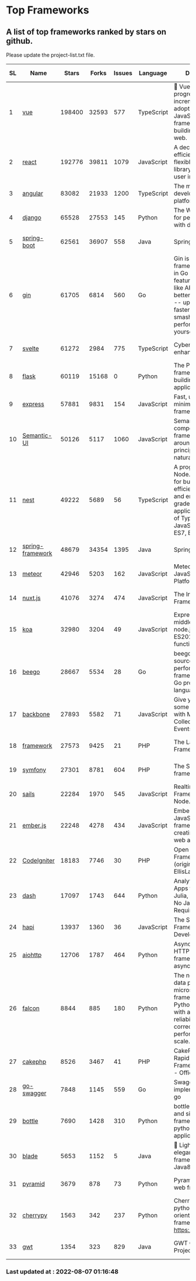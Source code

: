 # Top Frameworks
## A list of top frameworks ranked by stars on github.  
Please update the project-list.txt file.

| SL| Name  | Stars| Forks| Issues | Language | Description | Last Commit |
| --| ------| -----| ---- | ------ | -------- | ----------- | ----------- |
| 1 | [vue](https://github.com/vuejs/vue) | 198400 | 32593 | 577 | TypeScript | 🖖 Vue.js is a progressive, incrementally-adoptable JavaScript framework for building UI on the web. | 2022-07-22 03:24:39 |
| 2 | [react](https://github.com/facebook/react) | 192776 | 39811 | 1079 | JavaScript | A declarative, efficient, and flexible JavaScript library for building user interfaces. | 2022-08-05 01:20:15 |
| 3 | [angular](https://github.com/angular/angular) | 83082 | 21933 | 1200 | TypeScript | The modern web developer’s platform | 2022-08-05 17:36:46 |
| 4 | [django](https://github.com/django/django) | 65528 | 27553 | 145 | Python | The Web framework for perfectionists with deadlines. | 2022-08-06 15:59:31 |
| 5 | [spring-boot](https://github.com/spring-projects/spring-boot) | 62561 | 36907 | 558 | Java | Spring Boot | 2022-08-05 21:32:39 |
| 6 | [gin](https://github.com/gin-gonic/gin) | 61705 | 6814 | 560 | Go | Gin is a HTTP web framework written in Go (Golang). It features a Martini-like API with much better performance -- up to 40 times faster. If you need smashing performance, get yourself some Gin. | 2022-08-02 07:28:30 |
| 7 | [svelte](https://github.com/sveltejs/svelte) | 61272 | 2984 | 775 | TypeScript | Cybernetically enhanced web apps | 2022-08-06 17:56:47 |
| 8 | [flask](https://github.com/pallets/flask) | 60119 | 15168 | 0 | Python | The Python micro framework for building web applications. | 2022-08-05 18:35:36 |
| 9 | [express](https://github.com/expressjs/express) | 57881 | 9831 | 154 | JavaScript | Fast, unopinionated, minimalist web framework for node. | 2022-05-20 15:57:37 |
| 10 | [Semantic-UI](https://github.com/Semantic-Org/Semantic-UI) | 50126 | 5117 | 1060 | JavaScript | Semantic is a UI component framework based around useful principles from natural language. | 2018-10-21 20:59:02 |
| 11 | [nest](https://github.com/nestjs/nest) | 49222 | 5689 | 56 | TypeScript | A progressive Node.js framework for building efficient, scalable, and enterprise-grade server-side applications on top of TypeScript & JavaScript (ES6, ES7, ES8) 🚀 | 2022-08-05 06:41:49 |
| 12 | [spring-framework](https://github.com/spring-projects/spring-framework) | 48679 | 34354 | 1395 | Java | Spring Framework | 2022-08-06 11:57:35 |
| 13 | [meteor](https://github.com/meteor/meteor) | 42946 | 5203 | 162 | JavaScript | Meteor, the JavaScript App Platform | 2022-08-04 19:43:29 |
| 14 | [nuxt.js](https://github.com/nuxt/nuxt.js) | 41076 | 3274 | 474 | JavaScript | The Intuitive Vue(2) Framework | 2022-07-12 08:43:35 |
| 15 | [koa](https://github.com/koajs/koa) | 32980 | 3204 | 49 | JavaScript | Expressive middleware for node.js using ES2017 async functions | 2022-07-13 16:11:33 |
| 16 | [beego](https://github.com/beego/beego) | 28667 | 5534 | 28 | Go | beego is an open-source, high-performance web framework for the Go programming language. | 2022-07-30 08:03:02 |
| 17 | [backbone](https://github.com/jashkenas/backbone) | 27893 | 5582 | 71 | JavaScript | Give your JS App some Backbone with Models, Views, Collections, and Events | 2022-04-26 12:19:45 |
| 18 | [framework](https://github.com/laravel/framework) | 27573 | 9425 | 21 | PHP | The Laravel Framework. | 2022-08-05 20:58:15 |
| 19 | [symfony](https://github.com/symfony/symfony) | 27301 | 8781 | 604 | PHP | The Symfony PHP framework | 2022-08-06 10:40:40 |
| 20 | [sails](https://github.com/balderdashy/sails) | 22284 | 1970 | 545 | JavaScript | Realtime MVC Framework for Node.js | 2022-08-06 00:00:40 |
| 21 | [ember.js](https://github.com/emberjs/ember.js) | 22248 | 4278 | 434 | JavaScript | Ember.js - A JavaScript framework for creating ambitious web applications | 2022-07-25 17:54:35 |
| 22 | [CodeIgniter](https://github.com/bcit-ci/CodeIgniter) | 18183 | 7746 | 30 | PHP | Open Source PHP Framework (originally from EllisLab) | 2022-06-27 19:12:41 |
| 23 | [dash](https://github.com/plotly/dash) | 17097 | 1743 | 644 | Python | Analytical Web Apps for Python, R, Julia, and Jupyter. No JavaScript Required. | 2022-08-02 17:11:12 |
| 24 | [hapi](https://github.com/hapijs/hapi) | 13937 | 1360 | 36 | JavaScript | The Simple, Secure Framework Developers Trust | 2022-06-13 17:44:05 |
| 25 | [aiohttp](https://github.com/aio-libs/aiohttp) | 12706 | 1787 | 464 | Python | Asynchronous HTTP client/server framework for asyncio and Python | 2022-08-03 21:29:00 |
| 26 | [falcon](https://github.com/falconry/falcon) | 8844 | 885 | 180 | Python | The no-magic web data plane API and microservices framework for Python developers, with a focus on reliability, correctness, and performance at scale. | 2022-08-05 20:15:56 |
| 27 | [cakephp](https://github.com/cakephp/cakephp) | 8526 | 3467 | 41 | PHP | CakePHP: The Rapid Development Framework for PHP - Official Repository | 2022-08-05 21:51:30 |
| 28 | [go-swagger](https://github.com/go-swagger/go-swagger) | 7848 | 1145 | 559 | Go | Swagger 2.0 implementation for go | 2022-06-14 15:48:24 |
| 29 | [bottle](https://github.com/bottlepy/bottle) | 7690 | 1428 | 310 | Python | bottle.py is a fast and simple micro-framework for python web-applications. | 2022-08-03 13:51:35 |
| 30 | [blade](https://github.com/lets-blade/blade) | 5653 | 1152 | 5 | Java | :rocket: Lightning fast and elegant mvc framework for Java8 | 2022-05-10 12:38:06 |
| 31 | [pyramid](https://github.com/Pylons/pyramid) | 3679 | 878 | 73 | Python | Pyramid - A Python web framework | 2022-03-13 22:49:13 |
| 32 | [cherrypy](https://github.com/cherrypy/cherrypy) | 1563 | 342 | 237 | Python | CherryPy is a pythonic, object-oriented HTTP framework.      https://cherrypy.dev | 2022-07-17 20:36:25 |
| 33 | [gwt](https://github.com/gwtproject/gwt) | 1354 | 323 | 829 | Java | GWT Open Source Project | 2022-07-26 22:23:28 |

### Last updated at : 2022-08-07 01:16:48

